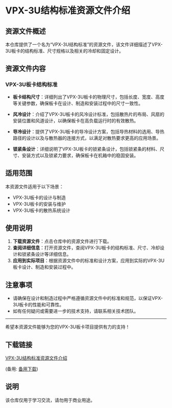 # VPX-3U结构标准资源文件介绍

## 资源文件概述

本仓库提供了一个名为“VPX-3U结构标准”的资源文件，该文件详细描述了VPX-3U板卡的结构标准、尺寸规格以及相关的冷却和固定设计。

## 资源文件内容

### VPX-3U板卡结构标准

- **板卡结构尺寸**：详细列出了VPX-3U板卡的物理尺寸，包括长度、宽度、高度等关键参数，确保板卡在设计、制造和安装过程中的尺寸一致性。
  
- **风冷设计**：介绍了VPX-3U板卡的风冷设计标准，包括散热片的布局、风扇的安装位置和风道设计，以确保板卡在高负载运行时的有效散热。

- **导冷设计**：提供了VPX-3U板卡的导冷设计方案，包括导热材料的选用、导热路径的设计以及与散热器的连接方式，以满足对散热要求更高的应用场景。

- **锁紧条设计**：详细说明了VPX-3U板卡的锁紧条设计，包括锁紧条的材料、尺寸、安装方式以及锁紧力要求，确保板卡在机箱中的稳固安装。

## 适用范围

本资源文件适用于以下场景：

- VPX-3U板卡的设计与制造
- VPX-3U板卡的安装与维护
- VPX-3U板卡的散热系统设计

## 使用说明

1. **下载资源文件**：点击仓库中的资源文件进行下载。
2. **查阅详细信息**：打开资源文件，查阅VPX-3U板卡的结构标准、尺寸、冷却设计和锁紧条设计等详细信息。
3. **应用到实际项目**：根据资源文件中的标准和设计方案，应用到实际的VPX-3U板卡设计、制造和安装过程中。

## 注意事项

- 请确保在设计和制造过程中严格遵循资源文件中的标准和规范，以保证VPX-3U板卡的性能和可靠性。
- 如有任何疑问或需要进一步的技术支持，请联系相关技术团队。

---

希望本资源文件能够为您的VPX-3U板卡项目提供有力的支持！

## 下载链接
[VPX-3U结构标准资源文件介绍](https://pan.quark.cn/s/6dcb9c8fe1f3) 

(备用: [备用下载](https://pan.baidu.com/s/1fXOP6Gj197YkO75eeF1yvg?pwd=1234))

## 说明

该仓库仅用于学习交流，请勿用于商业用途。
